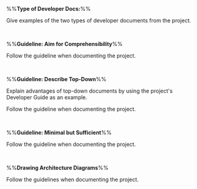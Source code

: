 %%**Type of Developer Docs:**%%

<panel type="danger" header="`W9.4a` Can explain the two types of developer docs :star:" expanded no-close>
  <include src="../../book/documentation/introduction/what/full.md" boilerplate />
  <panel header=":dart: Evidence" expanded>

Give examples of the two types of developer documents from the project.

  </panel>
</panel>

<br><!-- ##################################################################################################### -->

%%**Guideline: Aim for Comprehensibility**%%

<panel type="danger" header="`W9.4b` Can explain the need for comprehensibility in documents :star:" expanded no-close>
  <include src="../../book/documentation/guidelines/aimForComprehensibility/what/full.md" boilerplate />
<!-- TODO: add evidence -->
</panel>

<!-- ==================================================================================================== -->

<panel type="danger" header="`W9.4c` Can write reasonably comprehensible developer documents :star:" expanded no-close>
  <include src="../../book/documentation/guidelines/aimForComprehensibility/how/full.md" boilerplate />
  <panel header=":dart: Evidence" expanded>

Follow the guideline when documenting the project.

  </panel>
</panel>

<br><!-- ##################################################################################################### -->

%%**Guideline: Describe Top-Down**%%

<panel type="warning" header="`W9.4d` Can distinguish between top-down and bottom up documentation :star::star:" expanded no-close>
  <include src="../../book/documentation/guidelines/goTopDown/what/full.md" boilerplate />
<!-- TODO: add evidence -->
</panel>

<!-- ==================================================================================================== -->

<panel type="warning" header="`W9.4e` Can explain the advantages of top-down documentation :star::star:" expanded no-close>
  <include src="../../book/documentation/guidelines/goTopDown/why/full.md" boilerplate />
  <panel header=":dart: Evidence" expanded>

Explain advantages of top-down documents by using the project's Developer Guide as an example.

  </panel>
</panel>

<!-- ==================================================================================================== -->

<panel type="warning" header="`W9.4f` Can write documentation in a top-down manner :star::star:" expanded no-close>
  <include src="../../book/documentation/guidelines/goTopDown/how/full.md" boilerplate />
  <panel header=":dart: Evidence" expanded>

Follow the guideline when documenting the project.

  </panel>
</panel>

<br><!-- ##################################################################################################### -->

%%**Guideline: Minimal but Sufficient**%%

<panel type="info" header="`W9.4g` Can explain documentation should be minimal yet sufficient :star::star::star:" expanded no-close>
  <include src="../../book/documentation/guidelines/documentMinimally/what/full.md" boilerplate />
<!-- TODO: add evidence -->
</panel>

<!-- ==================================================================================================== -->

<panel type="info" header="`W9.4h` Can write minimal yet sufficient documentation :star::star::star:" expanded no-close>
  <include src="../../book/documentation/guidelines/documentMinimally/how/full.md" boilerplate />
  <panel header=":dart: Evidence" expanded>

Follow the guideline when documenting the project.

  </panel>
</panel>

<br><!-- ##################################################################################################### -->

%%**Drawing Architecture Diagrams**%%

<panel type="info" header="`W9.4i` Can draw architecture diagrams :star::star::star:" expanded no-close>
  <include src="../../book/architecture/architectureDiagrams/drawing/full.md" boilerplate />
  <panel header=":dart: Evidence" expanded>

Follow the guidelines when documenting the project.

  </panel>
</panel>
